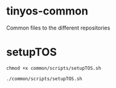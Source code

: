 # tinyos-common
Common files to the different repositories

# setupTOS

```
chmod +x common/scripts/setupTOS.sh

./common/scripts/setupTOS.sh
```
